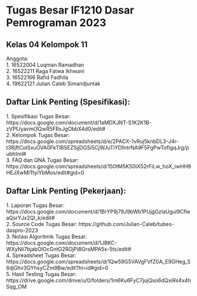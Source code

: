 <h1> Tugas Besar IF1210 Dasar Pemrograman 2023 </h1>

<h2> Kelas 04 Kelompok 11 </h2>
Anggota: <br />
1. 16522004	Luqman Ramadhan <br />
2. 16522211	Raga Fatwa Ikhwani <br />
3. 16522166	Rafid Fadhila <br />
4. 19622121	Julian Caleb Simandjuntak <br />

<h2> Daftar Link Penting (Spesifikasi): </h2>
1. Spesifikasi Tugas Besar: https://docs.google.com/document/d/1aMDXJNT-S1K2K1B-zVPfJyavmi3QwR5FRxJgObbX4d0/edit# <br />
2. Kelompok Tugas Besar: https://docs.google.com/spreadsheets/d/e/2PACX-1vRuj5knbDL3-J4r-t3RjftColSxuOVA0FkTIBSEZSjjDGSi5CjWJuTiYDfntrNA9F5FgPwTofIgqJrg/pubhtml# <br />
3. FAQ dan QNA Tugas Besar: https://docs.google.com/spreadsheets/d/150tM5KS0iX52rFiLw_hoX_iwHH9HEJXwMlTtyiYbMos/edit#gid=0 <br />

<h2> Daftar Link Penting (Pekerjaan): </h2>
1. Laporan Tugas Besar: https://docs.google.com/document/d/1BrYP9j79J9bWb1PUjgGzlaUgul9CfieaQsrYJx2Ql_k/edit# <br />
2. Source Code Tugas Besar: https://github.com/Julian-Caleb/tubes-daspro-2023 <br />
3. Notasi Algoritmik Tugas Besar: https://docs.google.com/document/d/1JBKC-WXyNli7bjabOlOcGntG2ROjPiBGrsMPA5x-5ts/edit# <br />
4. Spreadsheet Tugas Besar: https://docs.google.com/spreadsheets/d/1Qw59G5VAVgFVfZ0A_E9GHeg_56djGhv3GYhsyCZm9Bw/edit?hl=id#gid=0 <br />
5. Hasil Testing Tugas Besar: https://drive.google.com/drive/u/0/folders/1m6Ku6FyC7jujQso6dQxiRs4x4hSqg_OM
